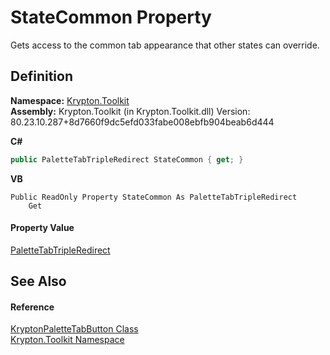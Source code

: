 # StateCommon Property


Gets access to the common tab appearance that other states can override.



## Definition
**Namespace:** <a href="79d2eac2-21f4-54ff-7552-b20c33c30600.md">Krypton.Toolkit</a>  
**Assembly:** Krypton.Toolkit (in Krypton.Toolkit.dll) Version: 80.23.10.287+8d7660f9dc5efd033fabe008ebfb904beab6d444

**C#**
``` C#
public PaletteTabTripleRedirect StateCommon { get; }
```
**VB**
``` VB
Public ReadOnly Property StateCommon As PaletteTabTripleRedirect
	Get
```



#### Property Value
<a href="930fabab-9c29-2cd3-55d0-c675dd1ce9b5.md">PaletteTabTripleRedirect</a>

## See Also


#### Reference
<a href="d2cabb84-98fc-d1e9-e5d6-a53e786e29fe.md">KryptonPaletteTabButton Class</a>  
<a href="79d2eac2-21f4-54ff-7552-b20c33c30600.md">Krypton.Toolkit Namespace</a>  
